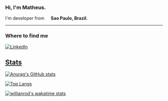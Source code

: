 ### Hi, I'm Matheus.

I'm developer from <img src="https://cdn-icons-png.flaticon.com/512/197/197386.png" width="13"/> <b>Sao Paulo, Brazil</b>.

---
### Where to find me
<p>
    <a href="https://www.linkedin.com/in/matheus-barbieri" target="_blank"><img alt="LinkedIn" src="https://img.shields.io/badge/linkedin-%230077B5.svg?&style=for-the-badge&logo=linkedin&logoColor=white" />
</p>


## Stats
[![Anurag's GitHub stats](https://github-readme-stats.vercel.app/api?username=MSBarbieri)](https://github.com/anuraghazra/github-readme-stats)

[![Top Langs](https://github-readme-stats.vercel.app/api/top-langs/?username=MSBarbieri&hide=html)](https://github.com/anuraghazra/github-readme-stats)

[![willianrod's wakatime stats](https://github-readme-stats.vercel.app/api/wakatime?username=MSBarbieri)](https://github.com/anuraghazra/github-readme-stats)
